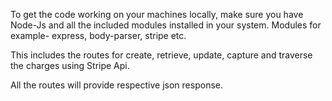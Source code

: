 To get the code working on your machines locally, make sure you have Node-Js and all the included modules installed in your system. Modules for example- express, body-parser, stripe etc.

This includes the routes for create, retrieve, update, capture and traverse the charges using Stripe Api.

All the routes will provide respective json response.
